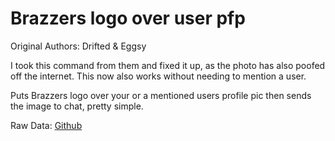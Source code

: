 # Brazzers logo over user pfp
Original Authors: Drifted & Eggsy

I took this command from them and fixed it up, as the photo has also poofed off the internet. This now also works without needing to mention a user.

Puts Brazzers logo over your or a mentioned users profile pic then sends the image to chat, pretty simple. 

Raw Data: [Github](https://github.com/TheMonDon/DBM_RawData/tree/master/brazzers)